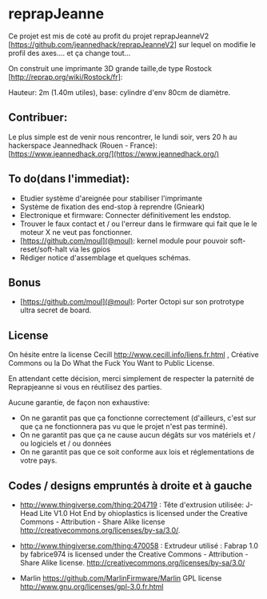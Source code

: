 # reprapJeanne

Ce projet est mis de coté au profit du projet reprapJeanneV2 [https://github.com/jeannedhack/reprapJeanneV2]
sur lequel on modifie le profil des axes.... et ça change tout...

On construit une imprimante 3D grande taille,de type Rostock [http://reprap.org/wiki/Rostock/fr]:

Hauteur: 2m (1.40m utiles), base: cylindre d'env 80cm de diamètre.


## Contribuer:

Le plus simple est de venir nous rencontrer, le lundi soir, vers 20 h au hackerspace Jeannedhack (Rouen - France):  [https://www.jeannedhack.org/](https://www.jeannedhack.org/)

## To do(dans l'immediat):

* Etudier système d'areignée pour stabiliser l'imprimante
* Système de fixation des end-stop à reprendre (Gnieark)
* Electronique et firmware: Connecter définitivement les endstop. 
* Trouver le faux contact et / ou l'erreur dans le firmware qui fait que le le moteur X  ne veut pas fonctionner.
* [https://github.com/moul](@moul): kernel module pour pouvoir soft-reset/soft-halt via les gpios
* Rédiger notice d'assemblage et quelques schémas.

## Bonus

* [https://github.com/moul](@moul): Porter Octopi sur son protrotype ultra secret de board.

## License
On hésite entre la license Cecill http://www.cecill.info/liens.fr.html , Créative Commons ou la Do What the Fuck You Want to Public License.

En attendant cette décision, merci simplement de respecter la paternité de Reprapjeanne si vous en réutilisez des parties.

Aucune garantie, de façon non exhaustive:
* On ne garantit pas que ça fonctionne correctement (d'ailleurs, c'est sur que ça ne fonctionnera pas vu que le projet n'est pas terminé).
* On ne garantit pas que ça ne cause aucun dégâts sur vos matériels et / ou logiciels et / ou données
* On ne garantit pas que ce soit conforme aux lois et réglementations de votre pays.

## Codes / designs empruntés à droite et à gauche

* http://www.thingiverse.com/thing:204719 : Tête d'extrusion utilisée: J-Head Lite V1.0 Hot End by ohioplastics is licensed under the Creative Commons - Attribution - Share Alike license http://creativecommons.org/licenses/by-sa/3.0/. 

* http://www.thingiverse.com/thing:470058 : Extrudeur utilisé : Fabrap 1.0 by fabrice974 is licensed under the Creative Commons - Attribution - Share Alike license. http://creativecommons.org/licenses/by-sa/3.0/

* Marlin https://github.com/MarlinFirmware/Marlin GPL license http://www.gnu.org/licenses/gpl-3.0.fr.html
